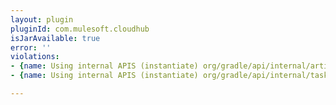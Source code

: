 ```yaml
---
layout: plugin
pluginId: com.mulesoft.cloudhub
isJarAvailable: true
error: ''
violations:
- {name: Using internal APIS (instantiate) org/gradle/api/internal/artifacts/publish/ArchivePublishArtifact}
- {name: Using internal APIS (instantiate) org/gradle/api/internal/tasks/DefaultSourceSet}

---
```

